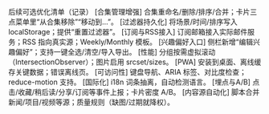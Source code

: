 后续可选优化清单（记录）
[合集管理增强] 合集重命名/删除/排序/合并；卡片三点菜单里“从合集移除”“移动到…”。
[过滤器持久化] 将场景/时间/排序写入 localStorage；提供“重置过滤器”。
[订阅与RSS接入] 订阅邮箱接入实际邮件服务；RSS 指向真实源；Weekly/Monthly 模板。
[兴趣偏好入口] 侧栏新增“编辑兴趣偏好”；支持一键全选/清空/导入导出。
[性能] 分组按需虚拟滚动（IntersectionObserver）；图片启用 srcset/sizes。
[PWA] 安装到桌面、离线缓存关键数据；错误离线页。
[可访问性] 键盘导航、ARIA 标签、对比度检查；reduce-motion 支持。
[国际化] i18n 词条抽离，自动检测语言。
[埋点与A/B] 点击/收藏/稍后读/分享/订阅等事件上报；卡片密度 A/B。
[内容源自动化] 脚本合并新闻/项目/视频等源；质量规则（缺图/过期就降权）。